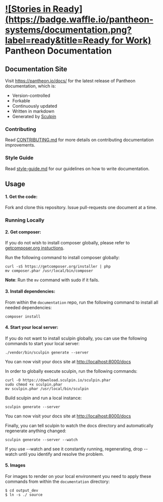 [![Stories in Ready](https://badge.waffle.io/pantheon-systems/documentation.png?label=ready&title=Ready for Work)](https://waffle.io/pantheon-systems/documentation)
Pantheon Documentation
======================

Documentation Site
------------------

Visit https://pantheon.io/docs/ for the latest release of Pantheon documentation, which is:

-   Version-controlled
-   Forkable
-   Continuously updated
-   Written in markdown
-   Generated by [Sculpin](https://sculpin.io/)

### Contributing

Read [CONTRIBUTING.md](<CONTRIBUTING.md>) for more details on contributing
documentation improvements.

### Style Guide

Read [style-guide.md](<style-guide.md>) for our guidelines on how to write
documentation.

Usage
-----
#### 1. Get the code:
Fork and clone this repository. Issue pull-requests one document at a time.
### Running Locally
#### 2. Get composer:
If you do not wish to install composer globally, please refer to [getcomposer.org instuctions](https://getcomposer.org/doc/00-intro.md#installation-linux-unix-osx).

Run the following command to install composer globally:
```
curl -sS https://getcomposer.org/installer | php
mv composer.phar /usr/local/bin/composer
```
**Note**: Run the `mv` command with sudo if it fails.
#### 3. Install dependencies:
From within the `documentation` repo, run the following command to install all needed dependencies:
```
composer install
```
#### 4. Start your local server:
If you do not want to install sculpin globally, you can use the following commands to start your local server:
```
./vendor/bin/sculpin generate --server
```
You can now visit your docs site at <http://localhost:8000/docs>

In order to globally execute sculpin, run the following commands:
```
curl -O https://download.sculpin.io/sculpin.phar
sudo chmod +x sculpin.phar
mv sculpin.phar /usr/local/bin/sculpin
```

Build sculpin and run a local instance:

```
sculpin generate --server
```
You can now visit your docs site at <http://localhost:8000/docs>


Finally, you can tell sculpin to watch the docs directory and automatically
regenerate anything changed:
```
sculpin generate --server --watch
```
If you use --watch and see it constantly running, regenerating, drop --watch
until you identify and resolve the problem.

#### 5. Images
For images to render on your local environment you need to apply these commands from within the `documentation` directory:
```
$ cd output_dev
$ ln -s ./ source
```
